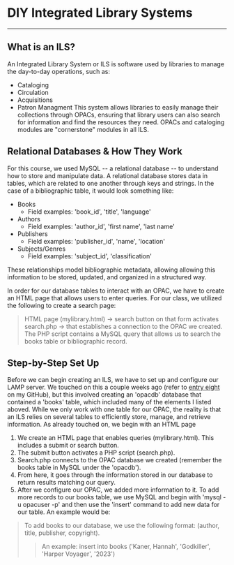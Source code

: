 # DIY Integrated Library Systems
---
## What is an ILS?
An Integrated Library System or ILS is software used by libraries to manage the day-to-day operations, such as:
+ Cataloging
+ Circulation
+ Acquisitions
+ Patron Managment
This system allows libraries to easily manage their collections through OPACs, ensuring that library users can also search for information and find the resources they need. 
OPACs and cataloging modules are "cornerstone" modules in all ILS. 

## Relational Databases & How They Work
For this course, we used MySQL -- a relational database -- to understand how to store and manipulate data. A relational database stores data in tables, which are related to one another through keys and strings. In the case of a bibliographic table, it would look something like:
+ Books 
	+ Field examples: 'book_id', 'title', 'language'
+ Authors
	+ Field examples: 'author_id', 'first name', 'last name'
+ Publishers
	+ Field examples: 'publisher_id', 'name', 'location'
+ Subjects/Genres
	+ Field examples: 'subject_id', 'classification'

These relationships model bibliographic metadata, allowing allowing this information to be stored, updated, and organized in a structured way. 

In order for our database tables to interact with an OPAC, we have to create an HTML page that allows users to enter queries. 
For our class, we utilized the following to create a search page:
> HTML page (mylibrary.html) -> search button on that form activates search.php -> that establishes a connection to the OPAC we created. 
> The PHP script contains a MySQL query that allows us to search the books table or bibliographic record. 

## Step-by-Step Set Up
Before we can begin creating an ILS, we have to set up and configure our LAMP server. We touched on this a couple weeks ago (refer to [entry eight](https://github.com/tori0121/syslib-journal/blob/main/entry_eight.md) on my GitHub), but this involved creating an 'opacdb' database that contained a 'books' table, which included many of the elements I listed aboved. While we only work with one table for our OPAC, the reality is that an ILS relies on several tables to efficiently store, manage, and retrieve information. 
As already touched on, we begin with an HTML page
1. We create an HTML page that enables queries (mylibrary.html). This includes a submit or search button.
2. The submit button activates a PHP script (search.php).
3. Search.php connects to the OPAC database we created (remember the books table in MySQL under the 'opacdb'). 
4. From here, it goes through the information stored in our database to return results matching our query. 
5. After we configure our OPAC, we added more information to it. 
To add more records to our books table, we use MySQL and begin with 'mysql -u opacuser -p' and then use the 'insert' command to add new data for our table. An example would be:
> To add books to our database, we use the following format: (author, title, publisher, copyright). 
>> An example: 
>>insert into books
>>('Kaner, Hannah', 'Godkiller', 'Harper Voyager', '2023')

